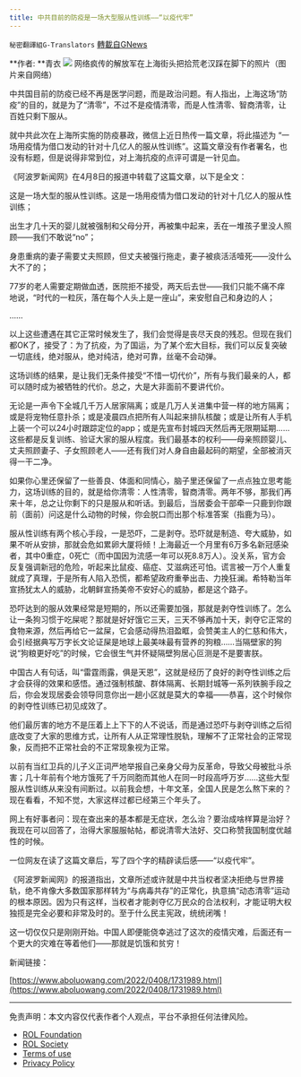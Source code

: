 ```yaml
---
title: 中共目前的防疫是一场大型服从性训练——“以疫代牢”
---
```

`秘密翻譯組G-Translators` [轉載自GNews](https://gnews.org/zh-hans/2316522/)

**作者:  **青衣
![](https://assets.gnews.org/wp-content/uploads/2022/04/6-28.jpg)
网络疯传的解放军在上海街头把拾荒老汉踩在脚下的照片（图片来自网络）

中共国目前的防疫已经不再是医学问题，而是政治问题。有人指出，上海这场“防疫”的目的，就是为了“清零”，不过不是疫情清零，而是人性清零、智商清零，让百姓只剩下服从。

就中共此次在上海所实施的防疫暴政，微信上近日热传一篇文章，将此描述为 “一场用疫情为借口发动的针对十几亿人的服从性训练”。这篇文章没有作者署名，也没有标题，但是说得非常到位，对上海抗疫的点评可谓是一针见血。

《阿波罗新闻网》在4月8日的报道中转载了这篇文章，以下是全文：

这是一场大型的服从性训练。这是一场用疫情为借口发动的针对十几亿人的服从性训练；

出生才几十天的婴儿就被强制和父母分开，再被集中起来，丢在一堆孩子里没人照顾——我们不敢说“no”；

身患重病的妻子需要丈夫照顾，但丈夫被强行拖走，妻子被痰活活噎死——没什么大不了的；

77岁的老人需要定期做血透，医院拒不接受，两天后去世——我们只能不痛不痒地说，“时代的一粒灰，落在每个人头上是一座山”，来安慰自己和身边的人；

……

以上这些遭遇在其它正常时候发生了，我们会觉得是丧尽天良的残忍。但现在我们都OK了，接受了：为了抗疫，为了国运，为了某个宏大目标，我们可以反复突破一切底线，绝对服从，绝对纯洁，绝对可靠，丝毫不会动弹。

这场训练的结果，是让我们无条件接受“不惜一切代价”，所有与我们最亲的人，都可以随时成为被牺牲的代价。总之，大是大非面前不要讲代价。

无论是一声令下全城几千万人居家隔离；或是几万人关进集中营一样的地方隔离；或是将宠物任意扑杀；或是凌晨四点把所有人叫起来排队核酸；或是让所有人手机上装一个可以24小时跟踪定位的app；或是先宣布封城四天然后再无限期延期……这些都是反复训练、验证大家的服从程度。我们最基本的权利——母亲照顾婴儿、丈夫照顾妻子、子女照顾老人——还有我们对人身自由最起码的期望，全部被消灭得一干二净。

如果你心里还保留了一些善良、体面和同情心，脑子里还保留了一点点独立思考能力，这场训练的目的，就是给你清零：人性清零，智商清零。两年不够，那我们再来十年，总之让你剩下的只是服从和听话。到最后，当居委会干部牵一只鹿到你跟前（面前）问这是什么动物的时候，你会脱口而出那个标准答案（指鹿为马）。

服从性训练有两个核心手段，一是恐吓，二是剥夺。恐吓就是制造、夸大威胁，如果不听从安排，那就会危如累卵大厦将倾！上海最近一个月里有6万多名新冠感染者，其中0重症，0死亡（而中国因为流感一年可以死8.8万人）。没关系，官方会反复强调新冠的危险，听起来比鼠疫、癌症、艾滋病还可怕。谎言被一万个人重复就成了真理，于是所有人陷入恐慌，都希望政府重拳出击、力挽狂澜。希特勒当年宣扬犹太人的威胁，北朝鲜宣扬美帝不安好心的威胁，都是这个路子。

恐吓达到的服从效果经常是短期的，所以还需要加强，那就是剥夺性训练了。怎么让一条狗习惯于吃屎呢？那就是好好饿它三天，三天不够再加十天，剥夺它正常的食物来源，然后再给它一盆屎，它会感动得热泪盈眶，会赞美主人的仁慈和伟大，会引经据典写万字长文论证屎是地球上最美味最有营养的狗粮……当隔壁家的狗说“狗粮更好吃”的时候，它会很生气并怀疑隔壁狗居心叵测是不是要害朕。

中国古人有句话，叫“雷霆雨露，俱是天恩”，这就是经历了良好的剥夺性训练之后才会获得的效果和感悟。通过强制核酸、群体隔离、长期封城等一系列铁腕手段之后，你会发现居委会领导同意你出一趟小区就是莫大的幸福——恭喜，这个时候你的剥夺性训练已初见成效了。

他们最厉害的地方不是压着上上下下的人不说话，而是通过恐吓与剥夺训练之后彻底改变了大家的思维方式，让所有人从正常理性脱轨，理解不了正常社会的正常现象，反而把不正常社会的不正常现象视为正常。

以前有当红卫兵的儿子义正词严地举报自己亲身父母为反革命，导致父母被批斗杀害；几十年前有个地方饿死了千万同胞而其他人在同一时段高呼万岁……这些大型服从性训练从来没有间断过。以前我会想，十年文革，全国人民是怎么熬下来的？现在看看，不知不觉，大家这样过都已经第三个年头了。

网上有好事者问：现在查出来的基本都是无症状，怎么治？要治成啥样算是治好？我现在可以回答了，治得大家服服帖帖，都说清零大法好、交口称赞我国制度优越性的时候。

一位网友在读了这篇文章后，写了四个字的精辟读后感——“以疫代牢”。

《阿波罗新闻网》的报道指出，文章所述或许就是中共当权者坚决拒绝与世界接轨，绝不肯像大多数国家那样转为“与病毒共存”的正常化，执意搞“动态清零”运动的根本原因。因为只有这样，当权者才能剥夺亿万民众的合法权利，才能证明大权独揽是完全必要和非常及时的。至于什么民主宪政，统统闭嘴！

这一切仅仅只是刚刚开始。中国人即便能侥幸逃过了这次的疫情灾难，后面还有一个更大的灾难在等着他们——那就是饥饿和贫穷！

新闻链接：

[https://www.aboluowang.com/2022/0408/1731989.html](https://www.aboluowang.com/2022/0408/1731989.html)

* * *

 

免责声明：本文内容仅代表作者个人观点，平台不承担任何法律风险。

- [ROL Foundation](https://rolfoundation.org/)
- [ROL Society](https://rolsociety.org/)
- [Terms of use](https://gnews.org/terms-of-use-3/)
- [Privacy Policy](https://gnews.org/privacy-policy/)
